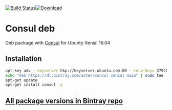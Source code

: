 [![Build Status](https://travis-ci.org/asteny/consul-deb.svg?branch=master)](https://travis-ci.org/asteny/consul-deb)[![Download](https://api.bintray.com/packages/asten/consul/consul/images/download.svg)](https://bintray.com/asten/consul/consul/_latestVersion)


Consul deb
==========

Deb package with [Consul](https://consul.io) for Ubunty Xenial 16.04

Installation
------------
```bash
apt-key adv --keyserver hkp://keyserver.ubuntu.com:80 --recv-keys 379CE192D401AB61
echo "deb https://dl.bintray.com/asten/consul xenial main" | sudo tee -a /etc/apt/sources.list.d/consul
apt-get update
apt-get install consul -y

```

[All package versions in Bintray repo](https://bintray.com/asten/consul/consul)
-------------------------------------------------------------------------------